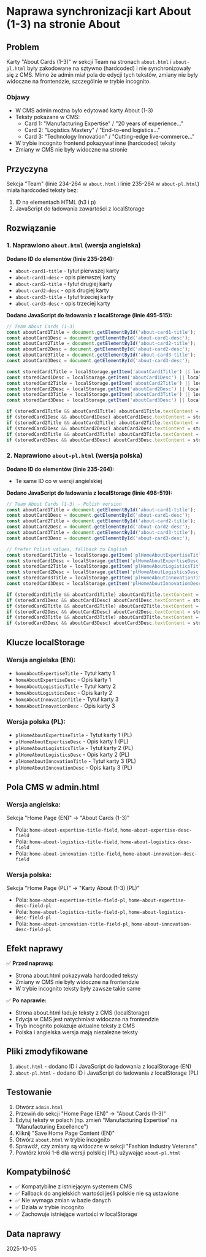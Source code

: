 # Naprawa synchronizacji kart About (1-3) na stronie About

## Problem
Karty "About Cards (1-3)" w sekcji Team na stronach `about.html` i `about-pl.html` były zakodowane na sztywno (hardcoded) i nie synchronizowały się z CMS. Mimo że admin miał pola do edycji tych tekstów, zmiany nie były widoczne na frontendzie, szczególnie w trybie incognito.

### Objawy
- W CMS admin można było edytować karty About (1-3)
- Teksty pokazane w CMS:
  - Card 1: "Manufacturing Expertise" / "20 years of experience..."
  - Card 2: "Logistics Mastery" / "End-to-end logistics..."
  - Card 3: "Technology Innovation" / "Cutting-edge live-commerce..."
- W trybie incognito frontend pokazywał inne (hardcoded) teksty
- Zmiany w CMS nie były widoczne na stronie

## Przyczyna
Sekcja "Team" (linie 234-264 w `about.html` i linie 235-264 w `about-pl.html`) miała hardcoded teksty bez:
1. ID na elementach HTML (h3 i p)
2. JavaScript do ładowania zawartości z localStorage

## Rozwiązanie

### 1. Naprawiono `about.html` (wersja angielska)

**Dodano ID do elementów (linie 235-264):**
- `about-card1-title` - tytuł pierwszej karty
- `about-card1-desc` - opis pierwszej karty
- `about-card2-title` - tytuł drugiej karty
- `about-card2-desc` - opis drugiej karty
- `about-card3-title` - tytuł trzeciej karty
- `about-card3-desc` - opis trzeciej karty

**Dodano JavaScript do ładowania z localStorage (linie 495-515):**
```javascript
// Team About Cards (1-3)
const aboutCard1Title = document.getElementById('about-card1-title');
const aboutCard1Desc = document.getElementById('about-card1-desc');
const aboutCard2Title = document.getElementById('about-card2-title');
const aboutCard2Desc = document.getElementById('about-card2-desc');
const aboutCard3Title = document.getElementById('about-card3-title');
const aboutCard3Desc = document.getElementById('about-card3-desc');

const storedCard1Title = localStorage.getItem('aboutCard1Title') || localStorage.getItem('homeAboutExpertiseTitle');
const storedCard1Desc = localStorage.getItem('aboutCard1Desc') || localStorage.getItem('homeAboutExpertiseDesc');
const storedCard2Title = localStorage.getItem('aboutCard2Title') || localStorage.getItem('homeAboutLogisticsTitle');
const storedCard2Desc = localStorage.getItem('aboutCard2Desc') || localStorage.getItem('homeAboutLogisticsDesc');
const storedCard3Title = localStorage.getItem('aboutCard3Title') || localStorage.getItem('homeAboutInnovationTitle');
const storedCard3Desc = localStorage.getItem('aboutCard3Desc') || localStorage.getItem('homeAboutInnovationDesc');

if (storedCard1Title && aboutCard1Title) aboutCard1Title.textContent = storedCard1Title;
if (storedCard1Desc && aboutCard1Desc) aboutCard1Desc.textContent = storedCard1Desc;
if (storedCard2Title && aboutCard2Title) aboutCard2Title.textContent = storedCard2Title;
if (storedCard2Desc && aboutCard2Desc) aboutCard2Desc.textContent = storedCard2Desc;
if (storedCard3Title && aboutCard3Title) aboutCard3Title.textContent = storedCard3Title;
if (storedCard3Desc && aboutCard3Desc) aboutCard3Desc.textContent = storedCard3Desc;
```

### 2. Naprawiono `about-pl.html` (wersja polska)

**Dodano ID do elementów (linie 235-264):**
- Te same ID co w wersji angielskiej

**Dodano JavaScript do ładowania z localStorage (linie 498-519):**
```javascript
// Team About Cards (1-3) - Polish version
const aboutCard1Title = document.getElementById('about-card1-title');
const aboutCard1Desc = document.getElementById('about-card1-desc');
const aboutCard2Title = document.getElementById('about-card2-title');
const aboutCard2Desc = document.getElementById('about-card2-desc');
const aboutCard3Title = document.getElementById('about-card3-title');
const aboutCard3Desc = document.getElementById('about-card3-desc');

// Prefer Polish values, fallback to English
const storedCard1Title = localStorage.getItem('plHomeAboutExpertiseTitle') || localStorage.getItem('homeAboutExpertiseTitle');
const storedCard1Desc = localStorage.getItem('plHomeAboutExpertiseDesc') || localStorage.getItem('homeAboutExpertiseDesc');
const storedCard2Title = localStorage.getItem('plHomeAboutLogisticsTitle') || localStorage.getItem('homeAboutLogisticsTitle');
const storedCard2Desc = localStorage.getItem('plHomeAboutLogisticsDesc') || localStorage.getItem('homeAboutLogisticsDesc');
const storedCard3Title = localStorage.getItem('plHomeAboutInnovationTitle') || localStorage.getItem('homeAboutInnovationTitle');
const storedCard3Desc = localStorage.getItem('plHomeAboutInnovationDesc') || localStorage.getItem('homeAboutInnovationDesc');

if (storedCard1Title && aboutCard1Title) aboutCard1Title.textContent = storedCard1Title;
if (storedCard1Desc && aboutCard1Desc) aboutCard1Desc.textContent = storedCard1Desc;
if (storedCard2Title && aboutCard2Title) aboutCard2Title.textContent = storedCard2Title;
if (storedCard2Desc && aboutCard2Desc) aboutCard2Desc.textContent = storedCard2Desc;
if (storedCard3Title && aboutCard3Title) aboutCard3Title.textContent = storedCard3Title;
if (storedCard3Desc && aboutCard3Desc) aboutCard3Desc.textContent = storedCard3Desc;
```

## Klucze localStorage

### Wersja angielska (EN):
- `homeAboutExpertiseTitle` - Tytuł karty 1
- `homeAboutExpertiseDesc` - Opis karty 1
- `homeAboutLogisticsTitle` - Tytuł karty 2
- `homeAboutLogisticsDesc` - Opis karty 2
- `homeAboutInnovationTitle` - Tytuł karty 3
- `homeAboutInnovationDesc` - Opis karty 3

### Wersja polska (PL):
- `plHomeAboutExpertiseTitle` - Tytuł karty 1 (PL)
- `plHomeAboutExpertiseDesc` - Opis karty 1 (PL)
- `plHomeAboutLogisticsTitle` - Tytuł karty 2 (PL)
- `plHomeAboutLogisticsDesc` - Opis karty 2 (PL)
- `plHomeAboutInnovationTitle` - Tytuł karty 3 (PL)
- `plHomeAboutInnovationDesc` - Opis karty 3 (PL)

## Pola CMS w admin.html

### Wersja angielska:
Sekcja "Home Page (EN)" → "About Cards (1-3)"
- Pola: `home-about-expertise-title-field`, `home-about-expertise-desc-field`
- Pola: `home-about-logistics-title-field`, `home-about-logistics-desc-field`
- Pola: `home-about-innovation-title-field`, `home-about-innovation-desc-field`

### Wersja polska:
Sekcja "Home Page (PL)" → "Karty About (1-3) (PL)"
- Pola: `home-about-expertise-title-field-pl`, `home-about-expertise-desc-field-pl`
- Pola: `home-about-logistics-title-field-pl`, `home-about-logistics-desc-field-pl`
- Pola: `home-about-innovation-title-field-pl`, `home-about-innovation-desc-field-pl`

## Efekt naprawy

✅ **Przed naprawą:**
- Strona about.html pokazywała hardcoded teksty
- Zmiany w CMS nie były widoczne na frontendzie
- W trybie incognito teksty były zawsze takie same

✅ **Po naprawie:**
- Strona about.html ładuje teksty z CMS (localStorage)
- Edycja w CMS jest natychmiast widoczna na frontendzie
- Tryb incognito pokazuje aktualne teksty z CMS
- Polska i angielska wersja mają niezależne teksty

## Pliki zmodyfikowane

1. `about.html` - dodano ID i JavaScript do ładowania z localStorage (EN)
2. `about-pl.html` - dodano ID i JavaScript do ładowania z localStorage (PL)

## Testowanie

1. Otwórz `admin.html`
2. Przewiń do sekcji "Home Page (EN)" → "About Cards (1-3)"
3. Edytuj teksty w polach (np. zmień "Manufacturing Expertise" na "Manufacturing Excellence")
4. Kliknij "Save Home Page Content (EN)"
5. Otwórz `about.html` w trybie incognito
6. Sprawdź, czy zmiany są widoczne w sekcji "Fashion Industry Veterans"
7. Powtórz kroki 1-6 dla wersji polskiej (PL) używając `about-pl.html`

## Kompatybilność

- ✅ Kompatybilne z istniejącym systemem CMS
- ✅ Fallback do angielskich wartości jeśli polskie nie są ustawione
- ✅ Nie wymaga zmian w bazie danych
- ✅ Działa w trybie incognito
- ✅ Zachowuje istniejące wartości w localStorage

## Data naprawy
2025-10-05
